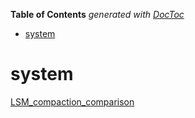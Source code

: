 <!-- START doctoc generated TOC please keep comment here to allow auto update -->
<!-- DON'T EDIT THIS SECTION, INSTEAD RE-RUN doctoc TO UPDATE -->
**Table of Contents**  *generated with [DocToc](https://github.com/thlorenz/doctoc)*

- [system](#system)

<!-- END doctoc generated TOC please keep comment here to allow auto update -->

# system

[LSM_compaction_comparison](https://github.com/zhangruiskyline/system/blob/main/lsm_compaction.md)